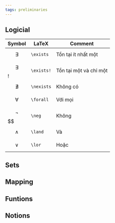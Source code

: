```yaml
---
tags: preliminaries
---
```


## Logicial

Symbol | LaTeX | Comment
--- | --- | ---
$$ \exists $$ | `\exists` | Tồn tại ít nhất một
$$ \exists $$! | `\exists!` | Tồn tại một và chỉ một
$$ \nexists $$ | `\nexists` | Không có
$$ \forall $$ | `\forall` | Với mọi
$$ \neg $$ $$ | `\neg` | Không
$$ \land $$ | `\land` | Và
$$ \lor $$ | `\lor` | Hoặc

## Sets

## Mapping

## Funtions

## Notions


